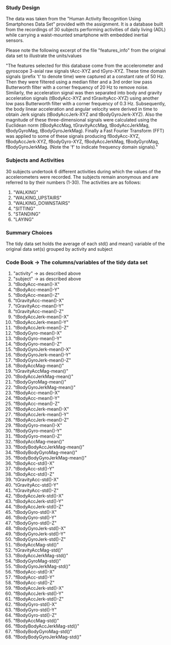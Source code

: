 ### Study Design
The data was taken from the "Human Activity Recognition Using Smartphones Data Set"
provided with the assignment. It is a database built from the recordings of 30 subjects 
performing activities of daily living (ADL) while carrying a waist-mounted smartphone with 
embedded inertial sensors.

Please note the following excerpt of the file "features_info" from the 
original data set to illustrate the units/values 

"The features selected for this database come from the accelerometer and gyroscope 3-axial raw signals tAcc-XYZ and tGyro-XYZ. These time domain signals (prefix 't' to denote time) were captured at a constant rate of 50 Hz. Then they were filtered using a median filter and a 3rd order low pass Butterworth filter with a corner frequency of 20 Hz to remove noise. Similarly, the acceleration signal was then separated into body and gravity acceleration signals (tBodyAcc-XYZ and tGravityAcc-XYZ) using another low pass Butterworth filter with a corner frequency of 0.3 Hz. Subsequently, the body linear acceleration and angular velocity were derived in time to obtain Jerk signals (tBodyAccJerk-XYZ and tBodyGyroJerk-XYZ). Also the magnitude of these three-dimensional signals were calculated using the Euclidean norm (tBodyAccMag, tGravityAccMag, tBodyAccJerkMag, tBodyGyroMag, tBodyGyroJerkMag). Finally a Fast Fourier Transform (FFT) was applied to some of these signals producing fBodyAcc-XYZ, fBodyAccJerk-XYZ, fBodyGyro-XYZ, fBodyAccJerkMag, fBodyGyroMag, fBodyGyroJerkMag. (Note the 'f' to indicate frequency domain signals)."


### Subjects and Activities
30 subjects undertook 6 different activities during which the values of the accelerometers were recorded.
The subjects remain anonymous and are referred to by their numbers (1-30). The activities are as follows:
1. "WALKING"
2. "WALKING_UPSTAIRS"
3. "WALKING_DOWNSTAIRS"
4. "SITTING"
5. "STANDING"
6. "LAYING"


### Summary Choices
The tidy data set holds the average of each std() and mean() variable of the original data set(s)
grouped by activity and subject


### Code Book -> The columns/variables of the tidy data set
01. "activity" -> as described above
02. "subject" -> as described above
03. "tBodyAcc-mean()-X"
04. "tBodyAcc-mean()-Y"
05. "tBodyAcc-mean()-Z"
06. "tGravityAcc-mean()-X"
07. "tGravityAcc-mean()-Y"
08. "tGravityAcc-mean()-Z"       
09. "tBodyAccJerk-mean()-X"       
10. "tBodyAccJerk-mean()-Y"       
11. "tBodyAccJerk-mean()-Z"       
12. "tBodyGyro-mean()-X"         
13. "tBodyGyro-mean()-Y"          
14. "tBodyGyro-mean()-Z"          
15. "tBodyGyroJerk-mean()-X"      
16. "tBodyGyroJerk-mean()-Y"     
17. "tBodyGyroJerk-mean()-Z"      
18. "tBodyAccMag-mean()"          
19. "tGravityAccMag-mean()"       
20. "tBodyAccJerkMag-mean()"     
21. "tBodyGyroMag-mean()"         
22. "tBodyGyroJerkMag-mean()"     
23. "fBodyAcc-mean()-X"           
24. "fBodyAcc-mean()-Y"          
25. "fBodyAcc-mean()-Z"           
26. "fBodyAccJerk-mean()-X"       
27. "fBodyAccJerk-mean()-Y"       
28. "fBodyAccJerk-mean()-Z"      
29. "fBodyGyro-mean()-X"          
30. "fBodyGyro-mean()-Y"          
31. "fBodyGyro-mean()-Z"          
32. "fBodyAccMag-mean()"         
33. "fBodyBodyAccJerkMag-mean()"  
34. "fBodyBodyGyroMag-mean()"     
35. "fBodyBodyGyroJerkMag-mean()" 
36. "tBodyAcc-std()-X"           
37. "tBodyAcc-std()-Y"            
38. "tBodyAcc-std()-Z"            
39. "tGravityAcc-std()-X"         
40. "tGravityAcc-std()-Y"        
41. "tGravityAcc-std()-Z"         
42. "tBodyAccJerk-std()-X"        
43. "tBodyAccJerk-std()-Y"        
44. "tBodyAccJerk-std()-Z"       
45. "tBodyGyro-std()-X"           
46. "tBodyGyro-std()-Y"           
47. "tBodyGyro-std()-Z"           
48. "tBodyGyroJerk-std()-X"      
49. "tBodyGyroJerk-std()-Y"       
50. "tBodyGyroJerk-std()-Z"       
51. "tBodyAccMag-std()"           
52. "tGravityAccMag-std()"       
53. "tBodyAccJerkMag-std()"       
54. "tBodyGyroMag-std()"          
55. "tBodyGyroJerkMag-std()"      
56. "fBodyAcc-std()-X"           
57. "fBodyAcc-std()-Y"            
58. "fBodyAcc-std()-Z"            
59. "fBodyAccJerk-std()-X"        
60. "fBodyAccJerk-std()-Y"       
61. "fBodyAccJerk-std()-Z"        
62. "fBodyGyro-std()-X"           
63. "fBodyGyro-std()-Y"           
64. "fBodyGyro-std()-Z"          
65. "fBodyAccMag-std()"           
66. "fBodyBodyAccJerkMag-std()"   
67. "fBodyBodyGyroMag-std()"      
68. "fBodyBodyGyroJerkMag-std()" 
